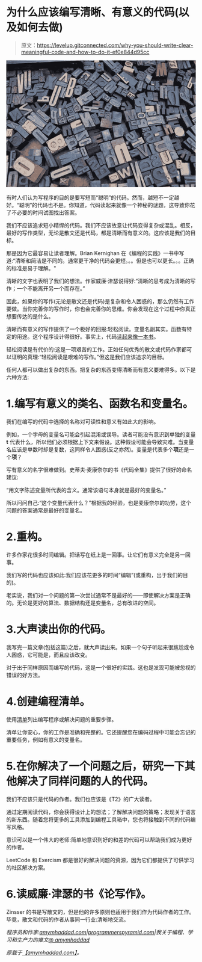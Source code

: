 # 为什么应该编写清晰、有意义的代码(以及如何去做)

> 原文：<https://levelup.gitconnected.com/why-you-should-write-clear-meaningful-code-and-how-to-do-it-ef0e844d95cc>

![](img/8e4ae3d7316830a232a6749a7322d45f.png)

有时人们认为写程序的目的是要写短而“聪明”的代码。然而，越短不一定越好。“聪明”的代码也不是。你知道，代码读起来就像一个神秘的谜题，这导致你花了不必要的时间试图找出答案。

我们不应该追求短小精悍的代码。我们不应该故意让代码变得复杂或混乱。相反，最好的写作类型，无论是散文还是代码，都是清晰而有意义的。这应该是我们的目标。

那是因为它最容易让读者理解。Brian Kernighan 在《编程的实践》一书中写道:“清晰和简洁是不同的。通常更干净的代码会更短。。。但是也可以更长。。。正确的标准是易于理解。"

清晰的文字也表明了我们的想法。作家威廉·津瑟说得好:“清晰的思考成为清晰的写作；一个不能离开另一个而存在。”

因此，如果你的写作(无论是散文还是代码)是复杂和令人困惑的，那么仍然有工作要做。当你完善你的写作时，你也会完善你的思维。你会发现在这个过程中你真正想要传达的是什么。

清晰而有意义的写作提供了一个极好的回报:轻松阅读。变量名副其实。函数有特定的用途。这个程序设计得很好。事实上，代码[读起来像一本书](https://amymhaddad.com/cory-house-analogy-between-writing-code-and-writing-prose)。

轻松阅读是有代价的:这是一项艰苦的工作。正如任何优秀的散文或代码作家都可以证明的真理:“轻松阅读是艰难的写作。”但这是我们应该追求的目标。

任何人都可以做出复杂的东西。把复杂的东西变得清晰而有意义要难得多。以下是六种方法:

# 1.编写有意义的类名、函数名和变量名。

我们在编写的代码中选择的名称对可读性和意义有如此大的影响。

例如，一个字母的变量名可能会引起混淆或误导。读者可能没有意识到单独的变量 **t** 代表什么，所以他们必须根据上下文来假设。这种假设可能会导致灾难。当变量名应该是单数时却是复数，这同样令人困惑(反之亦然)。变量是代表多个**项**还是一个**项**？

写有意义的名字很难做到。史蒂夫·麦康奈尔的书《代码全集》提供了很好的命名建议:

“用文字陈述变量所代表的含义。通常该语句本身就是最好的变量名。”

所以问问自己:“这个变量代表什么？”根据我的经验，也是麦康奈尔的功劳，这个问题的答案通常是最好的变量名。

# 2.重构。

许多作家花很多时间编辑。把话写在纸上是一回事。让它们有意义完全是另一回事。

我们写的代码也应该如此:我们应该花更多的时间“编辑”(或重构，出于我们的目的)。

老实说，我们对一个问题的第一次尝试通常不是最好的——即使解决方案是正确的。无论是更好的算法、数据结构还是变量名，总有改进的空间。

# 3.大声读出你的代码。

我写完一篇文章(包括这篇)之后，就大声读出来。如果一个句子听起来很尴尬或令人困惑，它可能是，而且应该改变。

对于出于同样原因而编写的代码，这是一个很好的实践。这也是发现可能被忽视的错误的好方法。

# 4.创建编程清单。

使用[清单](https://amymhaddad.com/why-you-need-a-programming-checklist)列出编写程序或解决问题的重要步骤。

清单让你安心，你的工作是准确和完整的。它还提醒您在编码过程中可能会忘记的重要任务，例如有意义的变量名。

# 5.在你解决了一个问题之后，研究一下其他解决了同样问题的人的代码。

我们不应该只是代码的作者。我们也应该是《T2》的广大读者。

通过定期阅读代码，你会获得设计上的想法；了解解决问题的策略；发现关于语言的新东西。随着您将更多的工具添加到编程工具箱中，您也将接触到不同的代码编写风格。

意识可以是一个伟大的老师:简单地意识到好的和差的代码可以帮助我们成为更好的作者。

LeetCode 和 Exercism 都是很好的解决问题的资源，因为它们都提供了可供学习的社区解决方案。

# 6.读威廉·津瑟的书《论写作》。

Zinsser 的书是写散文的，但是他的许多原则也适用于我们作为代码作者的工作。毕竟，散文和代码的作者从事同一行业:清晰地交流。

*程序员和作家:*[*amymhaddad.com*](https://t.co/7bVIE3mzYN?amp=1)*|*[*programmerspyramid.com*](https://t.co/p9TJMZ7Fs1?amp=1)*|我关于编程、学习和生产力的推文*[*@ amymhaddad*](https://twitter.com/amymhaddad)

*原载于*[*【amymhaddad.com】*](https://amymhaddad.com/why-you-should-write-clear-meaningful-code)*。*